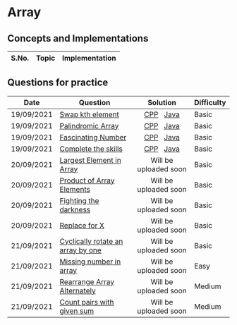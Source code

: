 # Array 

## Concepts and Implementations

| S.No. | Topic | Implementation |
| ---  | ------ | -------------- |

## Questions for practice
| Date | Question | Solution| Difficulty |
| ---  | ------ | :--------------: | ----- |
|19/09/2021| [Swap kth element](https://practice.geeksforgeeks.org/problems/swap-kth-elements5500/1/?category[]=Arrays&category[]=Arrays&difficulty[]=-2&page=1&query=category[]Arraysdifficulty[]-2page1category[]Arrays)|[CPP](Swap_kth_element.cpp) &nbsp; [Java](Swap_kth_element.java)| Basic |
|19/09/2021| [Palindromic Array](https://practice.geeksforgeeks.org/problems/palindromic-array-1587115620/1/?category[]=Arrays&category[]=Arrays&difficulty[]=-2&page=1&query=category[]Arraysdifficulty[]-2page1category[]Arrays)|[CPP](Palindromic_Array.cpp) &nbsp; [Java](palinfromic_array.java)|Basic|
|19/09/2021|  [Fascinating Number](https://practice.geeksforgeeks.org/problems/fascinating-number3751/1/?category[]=Arrays&category[]=Arrays&difficulty[]=-2&page=2&query=category[]Arraysdifficulty[]-2page2category[]Arrays)|[CPP](fascinating_number.cpp) &nbsp; [Java](Fascinating_number.java)| Basic |
|19/09/2021|[Complete the skills](https://practice.geeksforgeeks.org/problems/compete-the-skills5807/1/?category[]=Arrays&category[]=Arrays&difficulty[]=-2&page=1&query=category[]Arraysdifficulty[]-2page1category[]Arrays)|[CPP](complete_the_skills.cpp) &nbsp; [Java](complete_the_skills.java)| Basic |
|20/09/2021| [Largest Element in Array](https://practice.geeksforgeeks.org/problems/largest-element-in-array4009/1/?category[]=Arrays&category[]=Arrays&difficulty[]=-1&page=1&query=category[]Arraysdifficulty[]-1page1category[]Arrays)  | Will be uploaded soon| Basic
|20/09/2021| [Product of Array Elements](https://practice.geeksforgeeks.org/problems/product-of-array-element/1/?category[]=Arrays&category[]=Arrays&difficulty[]=-1&page=3&query=category[]Arraysdifficulty[]-1page3category[]Arrays) | Will be uploaded soon| Basic
|20/09/2021| [Fighting the darkness](https://practice.geeksforgeeks.org/problems/fighting-the-darkness3949/1/?category[]=Arrays&category[]=Arrays&difficulty[]=-1&page=1&query=category[]Arraysdifficulty[]-1page1category[]Arrays) | Will be uploaded soon| Basic
|20/09/2021| [Replace for X](https://www.codechef.com/problems/REPLESX) | Will be uploaded soon| Basic
|21/09/2021| [Cyclically rotate an array by one](https://practice.geeksforgeeks.org/problems/cyclically-rotate-an-array-by-one2614/1) | Will be uploaded soon| Basic
|21/09/2021| [Missing number in array](https://practice.geeksforgeeks.org/problems/missing-number-in-array1416/1) | Will be uploaded soon| Easy
|21/09/2021| [Rearrange Array Alternately](https://practice.geeksforgeeks.org/problems/-rearrange-array-alternately-1587115620/1) | Will be uploaded soon| Medium
|21/09/2021| [Count pairs with given sum](https://practice.geeksforgeeks.org/problems/count-pairs-with-given-sum5022/1) | Will be uploaded soon| Medium